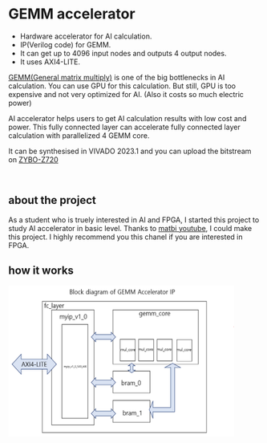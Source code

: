 # GEMM accelerator

- Hardware accelerator for AI calculation.
- IP(Verilog code) for GEMM.    
- It can get up to 4096 input nodes and outputs 4 output nodes.
- It uses AXI4-LITE.

[GEMM(General matrix multiply)](https://en.wikipedia.org/wiki/GEMM, "wikipedia GEMM") is one of the big bottlenecks in AI calculation. You can use GPU for this calculation. But still, GPU is too expensive and not very optimized for AI. (Also it costs so much electric power)

AI accelerator helps users to get AI calculation results with low cost and power. This fully connected layer can accelerate fully connected layer calculation with parallelized 4 GEMM core.

It can be synthesised in VIVADO 2023.1 and you can upload the bitstream on [ZYBO-Z720](https://digilent.com/reference/programmable-logic/zybo-z7/start, "to buy zybo z7 20")

<br/>

## about the project

 As a student who is truely interested in AI and FPGA, I started this project to study AI accelerator in basic level. Thanks to [matbi youtube](https://www.youtube.com/@verilog), I could make this project. I highly recommend you this chanel if you are interested in FPGA.



## how it works

<img src="/img/block_diagram.png" width="450px" height="300px" alt="BlockDiagram"></img><br/>


